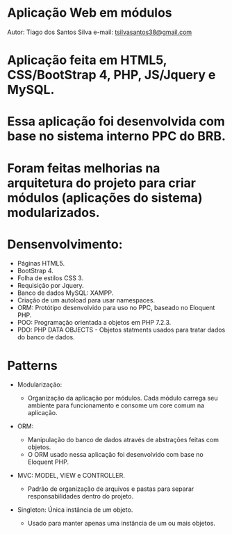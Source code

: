 # Aplicação Web em módulos

Autor: Tiago dos Santos Silva
e-mail: tsilvasantos38@gmail.com

# Aplicação feita em HTML5, CSS/BootStrap 4, PHP, JS/Jquery e MySQL.

# Essa aplicação foi desenvolvida com base no sistema interno PPC do BRB.

# Foram feitas melhorias na arquitetura do projeto para criar módulos (aplicações do sistema) modularizados.

# Densenvolvimento:

-   Páginas HTML5.
-   BootStrap 4.
-   Folha de estilos CSS 3.
-   Requisição por Jquery.
-   Banco de dados MySQL: XAMPP.
-   Criação de um autoload para usar namespaces.
-   ORM: Protótipo desenvolvido para uso no PPC, baseado no Eloquent PHP.
-   POO: Programação orientada a objetos em PHP 7.2.3.
-   PDO: PHP DATA OBJECTS - Objetos statments usados para tratar dados do banco de dados.

# Patterns

-   Modularização:

    -   Organização da aplicação por módulos. Cada módulo carrega seu ambiente para funcionamento e consome um core comum na aplicação.

-   ORM:

    -   Manipulação do banco de dados através de abstrações feitas com objetos.
    -   O ORM usado nessa aplicação foi desenvolvido com base no Eloquent PHP.

-   MVC: MODEL, VIEW e CONTROLLER.

    -   Padrão de organização de arquivos e pastas para separar responsabilidades dentro do projeto.

-   Singleton: Única instância de um objeto.
    -   Usado para manter apenas uma instância de um ou mais objetos.
